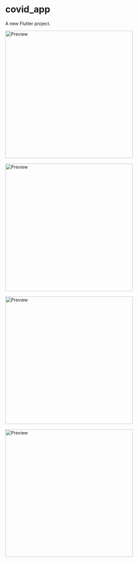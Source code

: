 # covid_app

A new Flutter project.

<img src="https://raw.github.com/DevGautam2000/covid19-tracker-flutter/master/images/home.png"  alt="Preview" width=400><br><br>
<img src="https://raw.github.com/DevGautam2000/covid19-tracker-flutter/master/images/most_affected.png"  alt="Preview" width=400><br><br>
<img src="https://raw.github.com/DevGautam2000/covid19-tracker-flutter/master/images/country_stats.png"  alt="Preview" width=400><br><br>
<img src="https://raw.github.com/DevGautam2000/covid19-tracker-flutter/master/images/faqs.png"  alt="Preview" width=400><br><br>
